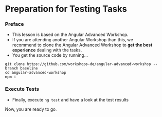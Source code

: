 # Preparation for Testing Tasks
### Preface

- This lesson is based on the Angular Advanced Workshop.
- If you are attending another Angular Workshop than this, we recommend to clone the Angular Advanced Workshop to **get the best experience** dealing with the tasks.
- You get the source code by running...

```
git clone https://github.com/workshops-de/angular-advanced-workshop --branch baseline
cd angular-advanced-workshop
npm i
```

### Execute Tests

- Finally, execute `ng test` and have a look at the test results

Now, you are ready to go.
